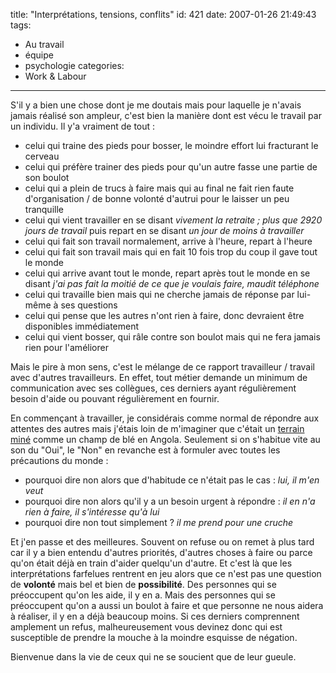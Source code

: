 title: "Interprétations, tensions, conflits"
id: 421
date: 2007-01-26 21:49:43
tags:
- Au travail
- équipe
- psychologie
categories:
- Work & Labour
---

S'il y a bien une chose dont je me doutais mais pour laquelle je n'avais jamais réalisé son ampleur, c'est bien la manière dont est vécu le travail par un individu. Il y'a vraiment de tout :

*   celui qui traine des pieds pour bosser, le moindre effort lui fracturant le cerveau
*   celui qui préfère trainer des pieds pour qu'un autre fasse une partie de son boulot
*   celui qui a plein de trucs à faire mais qui au final ne fait rien faute d'organisation / de bonne volonté d'autrui pour le laisser un peu tranquille
*   celui qui vient travailler en se disant <cite>vivement la retraite ; plus que 2920 jours de travail</cite> puis repart en se disant <cite>un jour de moins à travailler</cite>
*   celui qui fait son travail normalement, arrive à l'heure, repart à l'heure
*   celui qui fait son travail mais qui en fait 10 fois trop du coup il gave tout le monde
*   celui qui arrive avant tout le monde, repart après tout le monde en se disant <cite>j'ai pas fait la moitié de ce que je voulais faire, maudit téléphone</cite>
*   celui qui travaille bien mais qui ne cherche jamais de réponse par lui-même à ses questions
*   celui qui pense que les autres n'ont rien à faire, donc devraient être disponibles immédiatement
*   celui qui vient bosser, qui râle contre son boulot mais qui ne fera jamais rien pour l'améliorer

<!--more-->

Mais le pire à mon sens, c'est le mélange de ce rapport travailleur / travail avec d'autres travailleurs. En effet, tout métier demande un minimum de communication avec ses collègues, ces derniers ayant régulièrement besoin d'aide ou pouvant régulièrement en fournir.

En commençant à travailler, je considérais comme normal de répondre aux attentes des autres mais j'étais loin de m'imaginer que c'était un [terrain miné](http://fr.wikipedia.org/wiki/Mine_terrestre) comme un champ de blé en Angola.
Seulement si on s'habitue vite au son du "Oui", le "Non" en revanche est à formuler avec toutes les précautions du monde :

*   pourquoi dire non alors que d'habitude ce n'était pas le cas : <cite>lui, il m'en veut</cite>
*   pourquoi dire non alors qu'il y a un besoin urgent à répondre : <cite>il en n'a rien à faire, il s'intéresse qu'à lui</cite>
*   pourquoi dire non tout simplement ? <cite>il me prend pour une cruche</cite>

Et j'en passe et des meilleures. Souvent on refuse ou on remet à plus tard car il y a bien entendu d'autres priorités, d'autres choses à faire ou parce qu'on était déjà en train d'aider quelqu'un d'autre. Et c'est là que les interprétations farfelues rentrent en jeu alors que ce n'est pas une question de **volonté** mais bel et bien de **possibilité**.
Des personnes qui se préoccupent qu'on les aide, il y en a. Mais des personnes qui se préoccupent qu'on a aussi un boulot à faire et que personne ne nous aidera à réaliser, il y en a déjà beaucoup moins. Si ces derniers comprennent amplement un refus, malheureusement vous devinez donc qui est susceptible de prendre la mouche à la moindre esquisse de négation.

Bienvenue dans la vie de ceux qui ne se soucient que de leur gueule.